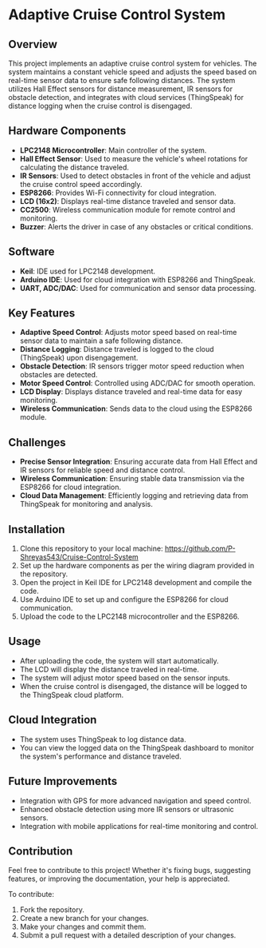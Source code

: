 # Adaptive Cruise Control System

## Overview

This project implements an adaptive cruise control system for vehicles. The system maintains a constant vehicle speed and adjusts the speed based on real-time sensor data to ensure safe following distances. The system utilizes Hall Effect sensors for distance measurement, IR sensors for obstacle detection, and integrates with cloud services (ThingSpeak) for distance logging when the cruise control is disengaged.

## Hardware Components

- **LPC2148 Microcontroller**: Main controller of the system.
- **Hall Effect Sensor**: Used to measure the vehicle's wheel rotations for calculating the distance traveled.
- **IR Sensors**: Used to detect obstacles in front of the vehicle and adjust the cruise control speed accordingly.
- **ESP8266**: Provides Wi-Fi connectivity for cloud integration.
- **LCD (16x2)**: Displays real-time distance traveled and sensor data.
- **CC2500**: Wireless communication module for remote control and monitoring.
- **Buzzer**: Alerts the driver in case of any obstacles or critical conditions.

## Software

- **Keil**: IDE used for LPC2148 development.
- **Arduino IDE**: Used for cloud integration with ESP8266 and ThingSpeak.
- **UART, ADC/DAC**: Used for communication and sensor data processing.

## Key Features

- **Adaptive Speed Control**: Adjusts motor speed based on real-time sensor data to maintain a safe following distance.
- **Distance Logging**: Distance traveled is logged to the cloud (ThingSpeak) upon disengagement.
- **Obstacle Detection**: IR sensors trigger motor speed reduction when obstacles are detected.
- **Motor Speed Control**: Controlled using ADC/DAC for smooth operation.
- **LCD Display**: Displays distance traveled and real-time data for easy monitoring.
- **Wireless Communication**: Sends data to the cloud using the ESP8266 module.

## Challenges

- **Precise Sensor Integration**: Ensuring accurate data from Hall Effect and IR sensors for reliable speed and distance control.
- **Wireless Communication**: Ensuring stable data transmission via the ESP8266 for cloud integration.
- **Cloud Data Management**: Efficiently logging and retrieving data from ThingSpeak for monitoring and analysis.

## Installation

1. Clone this repository to your local machine: https://github.com/P-Shreyas543/Cruise-Control-System
2. Set up the hardware components as per the wiring diagram provided in the repository.
3. Open the project in Keil IDE for LPC2148 development and compile the code.
4. Use Arduino IDE to set up and configure the ESP8266 for cloud communication.
5. Upload the code to the LPC2148 microcontroller and the ESP8266.

## Usage

- After uploading the code, the system will start automatically.
- The LCD will display the distance traveled in real-time.
- The system will adjust motor speed based on the sensor inputs.
- When the cruise control is disengaged, the distance will be logged to the ThingSpeak cloud platform.

## Cloud Integration

- The system uses ThingSpeak to log distance data.
- You can view the logged data on the ThingSpeak dashboard to monitor the system's performance and distance traveled.

## Future Improvements

- Integration with GPS for more advanced navigation and speed control.
- Enhanced obstacle detection using more IR sensors or ultrasonic sensors.
- Integration with mobile applications for real-time monitoring and control.

## Contribution

Feel free to contribute to this project! Whether it's fixing bugs, suggesting features, or improving the documentation, your help is appreciated.

To contribute:
1. Fork the repository.
2. Create a new branch for your changes.
3. Make your changes and commit them.
4. Submit a pull request with a detailed description of your changes.

